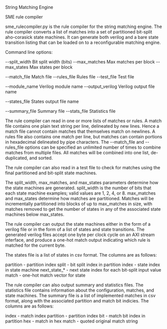 String Matching Engine



SME rule compiler

sme_rulecompiler.py is the rule compiler for the string matching engine.  The rule compiler converts a list of matches into a set of partitioned bit-split aho-corasick state machines.  It can generate both verilog and a bare state transition listing that can be loaded on to a reconfigurable matching engine.  

Command line options:

--split_width      Bit split width (bits)
--max_matches      Max matches per block
--max_states       Max states per block

--match_file       Match file
--rules_file       Rules file
--test_file        Test file

--module_name      Verilog module name
--output_verilog   Verilog output file name

--states_file      States output file name

--summary_file     Summary file
--stats_file       Statistics file


The rule compiler can read in one or more lists of matches or rules.  A match file contains one plain text string per line, delineated by new lines.  Hence a match file cannot contain matches that themselves match on newlines.  A rules file also contains one match per line, but matches can contain portions in hexadecimal delineated by pipe characters.  The --match_file and --rules_file options can be specified an unlimited number of times to combine matches from multiple files.  All matches will be combined into one list, de-duplicated, and sorted.  

The rule compiler can also read in a test file to check for matches using the final partitioned and bit-split state machines.  

The split_width, max_matches, and max_states parameters determine how the state machines are generated.  split_width is the number of bits that each state machine examples; valid values are 1, 2, 4, or 8.  max_matches and max_states determine how matches are partitioned.  Matches will be incrementally partitioned into blocks of up to max_matches in size, with matches removed to get the number of states in any of the associated state machines below max_states.  

The rule compiler can output the state machines either in the form of a verilog file or in the form of a list of states and state transitions.  The generated verilog files accept one byte per clock cycle on an AXI stream interface, and produce a one-hot match output indicating which rule is matched for the current byte.  

The states file is a list of states in csv format.  The columns are as follows:

partition - partition index
split - bit split index in partition
index - state index in state machine
next_state_* - next state index for each bit-split input value
match - one-hot match vector for state

The rule compiler can also output summary and statistics files.  The statistics file contains information about the configuration, matches, and state machines.  The summary file is a list of implemented matches in csv format, along with the associated partition and match bit indicies.  The columns are as follows:

index - match index
partition - partition index
bit - match bit index in partition
hex - match in hex
match - quoted original match string

